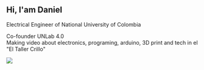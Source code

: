 ## Hi, I'am Daniel 

Electrical Engineer of National University of Colombia <br/>

Co-founder UNLab 4.0 <br/>
Making video about electronics, programing, arduino, 3D print and tech in el "El Taller Crillo" <br/>

<!-- GitHub stats from https://github.com/anuraghazra/github-readme-stats -->
![](https://github-readme-stats.vercel.app/api?username=xsol05&theme=radical&hide_border=false&include_all_commits=true&count_private=true)<br/>



